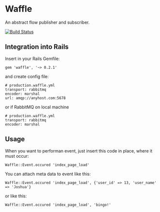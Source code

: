 # Waffle

An abstract flow publisher and subscriber.

[![Build Status](https://secure.travis-ci.org/peanut/waffle.png?branch=master)](http://travis-ci.org/peanut/waffle)

## Integration into Rails

Insert in your Rails Gemfile:

    gem 'waffle', '~> 0.2.1'

and create config file:

    # production.waffle.yml
    transport: rabbitmq
    encoder: marshal
    url: amqp://anyhost.com:5678

or if RabbitMQ on local machine

    # production.waffle.yml
    transport: rabbitmq
    encoder: marshal

## Usage

When you want to performan event, just insert this code in place, where it must occur:

    Waffle::Event.occured 'index_page_load'

You can attach meta data to event like this:

    Waffle::Event.occured 'index_page_load', {'user_id' => 13, 'user_name' => 'Joshua'}

or like this:

    Waffle::Event.occured 'index_page_load', 'bingo!'
